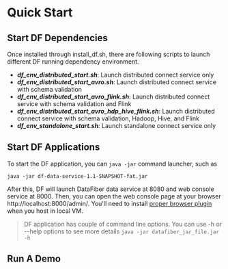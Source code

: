 # Quick Start
## Start DF Dependencies
Once installed through install_df.sh, there are following scripts to launch different DF running dependency environment.
* ***df_env_distributed_start.sh***: Launch distributed connect service only
* ***df_env_distributed_start_avro.sh***: Launch distributed connect service with schema validation 
* ***df_env_distributed_start_avro_flink.sh***: Launch distributed connect service with schema validation and Flink
* ***df_env_distributed_start_avro_hdp_hive_flink.sh***: Launch distributed connect service with schema validation, Hadoop, Hive, and Flink
* ***df_env_standalone_start.sh***: Launch standalone connect service only

## Start DF Applications
To start the DF application, you can ```java -jar``` command launcher, such as 

    java -jar df-data-service-1.1-SNAPSHOT-fat.jar
After this, DF will launch DataFiber data service at 8080 and web console service at 8000. Then, you can open the web console page at your browser http://localhost:8000/admin/. You'll need to install [proper browser plugin](troubleshooting_area.html#Access-Control-Allow-Origin_header_access_is_not_allowed) when you host in local VM.

><i class="fa fa-cog" aria-hidden="true"></i> DF application has couple of command line options. You can use -h or --help options to see more details ```java -jar datafiber_jar_file.jar -h```


## Run A Demo